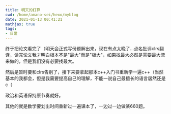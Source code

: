 ```yaml
---
title: 明天的打算
cwd: /home/amano-sei/hexo/myblog
date: 2021-01-13 00:41:21
mathjax: true
tags:
- 日常
---
```


终于把论文看完了（明天会正式写份题解出来，现在有点太晚了...点名批评clrs翻译，读完论文我才明白根本不是"最大"而是"极大"，如果找最大必然是需要最大流来做的，但是我们没有必要找最大。

然后是暂时要和clrs告别了，接下来要拿起那本c\+\+入门书重新学一遍c\+\+（当然基本的我都会，但是我需要提高自己的理解，不能一说自己最擅长的语言居然还是c（

政治和英语保持原节奏就好。

其他的就是数学要划出时间重新过一遍课本了，一边过一边做某660题。

